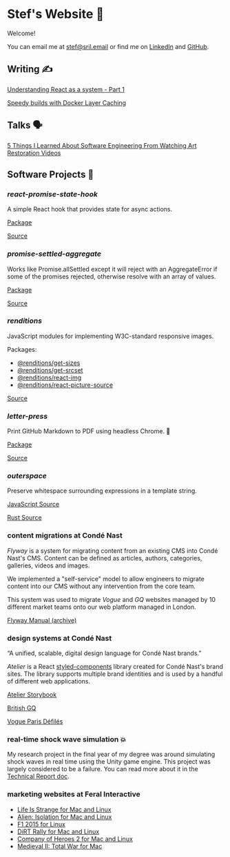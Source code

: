 # Stef's Website 🦖

Welcome!

You can email me at [stef@sril.email](mailto:stef@sril.email) or find me on [LinkedIn](https://www.linkedin.com/in/stefee/) and [GitHub](https://www.github.com/stefee).

## Writing ✍️

[Understanding React as a system - Part 1](/post/0003/understanding-react-as-a-system-part-1)

[Speedy builds with Docker Layer Caching](/post/0002/docker-layer-caching)

## Talks 🗣

[5 Things I Learned About Software Engineering From Watching Art Restoration Videos](https://youtu.be/nWVD4MSyN2w)

## Software Projects 🌱

### _react-promise-state-hook_

A simple React hook that provides state for async actions.

[Package](https://www.npmjs.com/package/react-promise-state-hook)

[Source](https://github.com/stefee/react-promise-state-hook)

### _promise-settled-aggregate_

Works like Promise.allSettled except it will reject with an AggregateError if some of the promises rejected, otherwise resolve with an array of values.

[Package](https://www.npmjs.com/package/promise-settled-aggregate)

[Source](https://github.com/stefee/promise-settled-aggregate)

### _renditions_

JavaScript modules for implementing W3C-standard responsive images.

Packages:

- [@renditions/get-sizes](https://npmjs.com/package/@renditions/get-sizes)
- [@renditions/get-srcset](https://npmjs.com/package/@renditions/get-srcset)
- [@renditions/react-img](https://npmjs.com/package/@renditions/react-img)
- [@renditions/react-picture-source](https://npmjs.com/package/@renditions/react-picture-source)

[Source](https://github.com/stefee/renditions)

### _letter-press_

Print GitHub Markdown to PDF using headless Chrome. 💌

[Package](https://www.npmjs.com/package/letter-press)

[Source](https://github.com/stefee/letter-press)

### _outerspace_

Preserve whitespace surrounding expressions in a template string.

[JavaScript Source](https://github.com/stefee/outerspace)

[Rust Source](https://github.com/stefee/outerspace-rs)

### content migrations at Condé Nast

_Flyway_ is a system for migrating content from an existing CMS into Condé Nast's CMS. Content can be defined as articles, authors, categories, galleries, videos and images.

We implemented a "self-service" model to allow engineers to migrate content into our CMS without any intervention from the core team.

This system was used to migrate _Vogue_ and _GQ_ websites managed by 10 different market teams onto our web platform managed in London.

[Flyway Manual (archive)](https://web.archive.org/web/20200919173414/https://conde-nast-international.gitbook.io/flyway-docs/)

### design systems at Condé Nast

“A unified, scalable, digital design language for Condé Nast brands.”

_Atelier_ is a React [styled-components](https://github.com/styled-components/styled-components) library created for Condé Nast's brand sites. The library supports multiple brand identities and is used by a handful of different web applications.

[Atelier Storybook](http://atelier.prod.cni.digital/)

[British GQ](https://www.gq-magazine.co.uk/)

[Vogue Paris Défilés](https://www.vogue.fr/defiles)

### real-time shock wave simulation 💥

My research project in the final year of my degree was around simulating shock waves in real time using the Unity game engine. This project was largely considered to be a failure. You can read more about it in the [Technical Report doc](https://drive.google.com/file/d/1dPqoEMLLgfVp1GoaMR64fziYLpqxvOWr/view?usp=sharing).

### marketing websites at Feral Interactive

- [Life Is Strange for Mac and Linux](https://www.feralinteractive.com/en/games/lifeisstrange/)
- [Alien: Isolation for Mac and Linux](https://www.feralinteractive.com/en/games/alienisolation/)
- [F1 2015 for Linux](https://www.feralinteractive.com/en/linux-games/f12015/)
- [DiRT Rally for Mac and Linux](https://www.feralinteractive.com/en/games/dirtrally/)
- [Company of Heroes 2 for Mac and Linux](https://www.feralinteractive.com/en/games/companyofheroes2/)
- [Medieval II: Total War for Mac](https://www.feralinteractive.com/en/mac-games/medieval2/)
